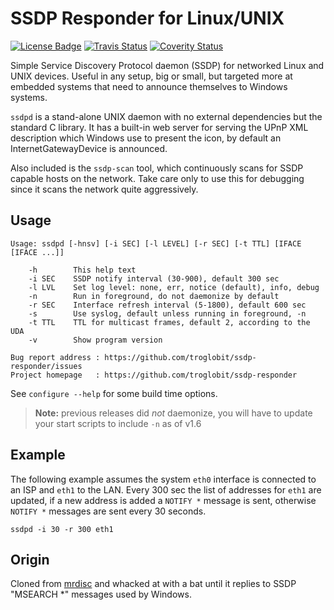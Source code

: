 SSDP Responder for Linux/UNIX
=============================
[![License Badge][]][License] [![Travis Status][]][Travis] [![Coverity Status][]][Coverity Scan]

Simple Service Discovery Protocol daemon (SSDP) for networked Linux and
UNIX devices.  Useful in any setup, big or small, but targeted more at
embedded systems that need to announce themselves to Windows systems.

`ssdpd` is a stand-alone UNIX daemon with no external dependencies but
the standard C library.  It has a built-in web server for serving the
UPnP XML description which Windows use to present the icon, by default
an InternetGatewayDevice is announced.

Also included is the `ssdp-scan` tool, which continuously scans for
SSDP capable hosts on the network.  Take care only to use this for
debugging since it scans the network quite aggressively.


Usage
-----

```
Usage: ssdpd [-hnsv] [-i SEC] [-l LEVEL] [-r SEC] [-t TTL] [IFACE [IFACE ...]]

    -h        This help text
    -i SEC    SSDP notify interval (30-900), default 300 sec
    -l LVL    Set log level: none, err, notice (default), info, debug
    -n        Run in foreground, do not daemonize by default
    -r SEC    Interface refresh interval (5-1800), default 600 sec
    -s        Use syslog, default unless running in foreground, -n
    -t TTL    TTL for multicast frames, default 2, according to the UDA
    -v        Show program version

Bug report address : https://github.com/troglobit/ssdp-responder/issues
Project homepage   : https://github.com/troglobit/ssdp-responder
```

See `configure --help` for some build time options.

> **Note:** previous releases did *not* daemonize, you will have to
> update your start scripts to include `-n` as of v1.6


Example
-------

The following example assumes the system `eth0` interface is connected
to an ISP and `eth1` to the LAN.  Every 300 sec the list of addresses
for `eth1` are updated, if a new address is added a `NOTIFY *` message
is sent, otherwise `NOTIFY *` messages are sent every 30 seconds.

```
ssdpd -i 30 -r 300 eth1
```


Origin
------

Cloned from [mrdisc](https://github.com/troglobit/mrdisc) and whacked at
with a bat until it replies to SSDP "MSEARCH *" messages used by Windows.

[License]:         https://en.wikipedia.org/wiki/ISC_license
[License Badge]:   https://img.shields.io/badge/License-ISC-blue.svg
[Travis]:          https://travis-ci.org/troglobit/ssdp-responder
[Travis Status]:   https://travis-ci.org/troglobit/ssdp-responder.png?branch=master
[Coverity Scan]:   https://scan.coverity.com/projects/20496
[Coverity Status]: https://scan.coverity.com/projects/20496/badge.svg
